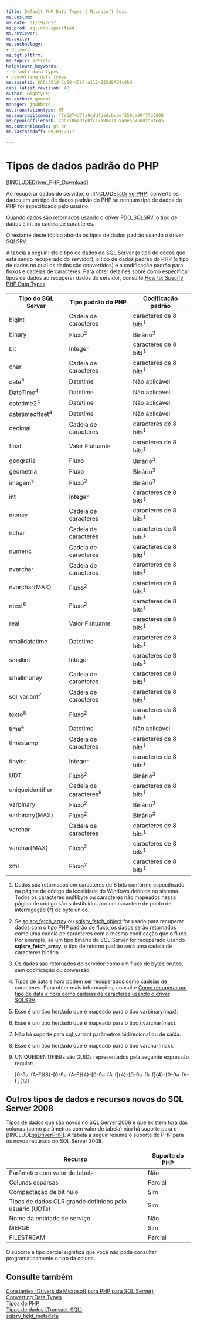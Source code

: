 ```yaml
---
title: Default PHP Data Types | Microsoft Docs
ms.custom: 
ms.date: 01/19/2017
ms.prod: sql-non-specified
ms.reviewer: 
ms.suite: 
ms.technology:
- drivers
ms.tgt_pltfrm: 
ms.topic: article
helpviewer_keywords:
- default data types
- converting data types
ms.assetid: b66c301d-3d20-45b8-a112-225d8f01c0bd
caps.latest.revision: 40
author: MightyPen
ms.author: genemi
manager: jhubbard
ms.translationtype: MT
ms.sourcegitcommit: f7e6274d77a9cdd4de6cbcaef559ca99f77b3608
ms.openlocfilehash: 2db2186adfe8fc12a80c1459a0e5b768dfd9fe45
ms.contentlocale: pt-br
ms.lasthandoff: 09/09/2017

---
```

# <a name="default-php-data-types"></a>Tipos de dados padrão do PHP
[!INCLUDE[Driver_PHP_Download](../../includes/driver_php_download.md)]

Ao recuperar dados do servidor, o [!INCLUDE[ssDriverPHP](../../includes/ssdriverphp_md.md)] converte os dados em um tipo de dados padrão do PHP se nenhum tipo de dados do PHP foi especificado pelo usuário.  
  
Quando dados são retornados usando o driver PDO_SQLSRV, o tipo de dados é int ou cadeia de caracteres.  
  
O restante deste tópico aborda os tipos de dados padrão usando o driver SQLSRV.  
  
A tabela a seguir lista o tipo de dados do SQL Server (o tipo de dados que está sendo recuperado do servidor), o tipo de dados padrão do PHP (o tipo de dados no qual os dados são convertidos) e a codificação padrão para fluxos e cadeias de caracteres. Para obter detalhes sobre como especificar tipos de dados ao recuperar dados do servidor, consulte [How to: Specify PHP Data Types](../../connect/php/how-to-specify-php-data-types.md).  
  
|Tipo do SQL Server|Tipo padrão do PHP|Codificação padrão|  
|-------------------|--------------------|--------------------|  
|bigint|Cadeia de caracteres|caracteres de 8 bits<sup>1</sup>|  
|binary|Fluxo<sup>2</sup>|Binário<sup>3</sup>|  
|bit|Integer|caracteres de 8 bits<sup>1</sup>|  
|char|Cadeia de caracteres|caracteres de 8 bits<sup>1</sup>|  
|date<sup>4</sup>|Datetime|Não aplicável|  
|DateTime<sup>4</sup>|Datetime|Não aplicável|  
|datetime2<sup>4</sup>|Datetime|Não aplicável|  
|datetimeoffset<sup>4</sup>|Datetime|Não aplicável|  
|decimal|Cadeia de caracteres|caracteres de 8 bits<sup>1</sup>|  
|float|Valor Flutuante|caracteres de 8 bits<sup>1</sup>|  
|geografia|Fluxo|Binário<sup>3</sup>|  
|geometria|Fluxo|Binário<sup>3</sup>|  
|imagem<sup>5</sup>|Fluxo<sup>2</sup>|Binário<sup>3</sup>|  
|int|Integer|caracteres de 8 bits<sup>1</sup>|  
|money|Cadeia de caracteres|caracteres de 8 bits<sup>1</sup>|  
|nchar|Cadeia de caracteres|caracteres de 8 bits<sup>1</sup>|  
|numeric|Cadeia de caracteres|caracteres de 8 bits<sup>1</sup>|  
|nvarchar|Cadeia de caracteres|caracteres de 8 bits<sup>1</sup>|  
|nvarchar(MAX)|Fluxo<sup>2</sup>|caracteres de 8 bits<sup>1</sup>|  
|ntext<sup>6</sup>|Fluxo<sup>2</sup>|caracteres de 8 bits<sup>1</sup>|  
|real|Valor Flutuante|caracteres de 8 bits<sup>1</sup>|  
|smalldatetime|Datetime|caracteres de 8 bits<sup>1</sup>|  
|smallint|Integer|caracteres de 8 bits<sup>1</sup>|  
|smallmoney|Cadeia de caracteres|caracteres de 8 bits<sup>1</sup>|  
|sql_variant<sup>7</sup>|Cadeia de caracteres|caracteres de 8 bits<sup>1</sup>|  
|texto<sup>8</sup>|Fluxo<sup>2</sup>|caracteres de 8 bits<sup>1</sup>|  
|time<sup>4</sup>|Datetime|Não aplicável|  
|timestamp|Cadeia de caracteres|caracteres de 8 bits<sup>1</sup>|  
|tinyint|Integer|caracteres de 8 bits<sup>1</sup>|  
|UDT|Fluxo<sup>2</sup>|Binário<sup>3</sup>|  
|uniqueidentifier|Cadeia de caracteres<sup>9</sup>|caracteres de 8 bits<sup>1</sup>|  
|varbinary|Fluxo<sup>2</sup>|Binário<sup>3</sup>|  
|varbinary(MAX)|Fluxo<sup>2</sup>|Binário<sup>3</sup>|  
|varchar|Cadeia de caracteres|caracteres de 8 bits<sup>1</sup>|  
|varchar(MAX)|Fluxo<sup>2</sup>|caracteres de 8 bits<sup>1</sup>|
|xml|Fluxo<sup>2</sup>|caracteres de 8 bits<sup>1</sup>|  
  

1.  Dados são retornados em caracteres de 8 bits conforme especificado na página de código da localidade do Windows definida no sistema. Todos os caracteres multibyte ou caracteres não mapeados nessa página de código são substituídos por um caractere de ponto de interrogação (?) de byte único.  
  
2.  Se [sqlsrv_fetch_array](../../connect/php/sqlsrv-fetch-array.md) ou [sqlsrv_fetch_object](../../connect/php/sqlsrv-fetch-object.md) for usado para recuperar dados com o tipo PHP padrão de fluxo, os dados serão retornados como uma cadeia de caracteres com a mesma codificação que o fluxo. Por exemplo, se um tipo binário do SQL Server for recuperado usando **sqlsrv_fetch_array**, o tipo de retorno padrão será uma cadeia de caracteres binária.  
  
3.  Os dados são retornados do servidor como um fluxo de bytes brutos, sem codificação ou conversão.  

4.  Tipos de data e hora podem ser recuperados como cadeias de caracteres. Para obter mais informações, consulte [Como recuperar um tipo de data e hora como cadeias de caracteres usando o driver SQLSRV](../../connect/php/how-to-retrieve-date-and-time-type-as-strings-using-the-sqlsrv-driver.md).  

5.  Esse é um tipo herdado que é mapeado para o tipo varbinary(max).

6. Esse é um tipo herdado que é mapeado para o tipo nvarchar(max).

7.  Não há suporte para sql_variant parâmetros bidirecional ou de saída.

8.  Esse é um tipo herdado que é mapeado para o tipo varchar(max).  
  
9.  UNIQUEIDENTIFIERs são GUIDs representados pela seguinte expressão regular:  
  
    [0-9a-fA-F]{8}-[0-9a-fA-F]{4}-[0-9a-fA-f]{4}-[0-9a-fA-f]{4}-[0-9a-fA-F]{12}  
 
 
## <a name="other-new-sql-server-2008-data-types-and-features"></a>Outros tipos de dados e recursos novos do SQL Server 2008  
Tipos de dados que são novos no SQL Server 2008 e que existem fora das colunas (como parâmetros com valor de tabela) não há suporte para o [!INCLUDE[ssDriverPHP](../../includes/ssdriverphp_md.md)]. A tabela a seguir resume o suporte do PHP para os novos recursos do SQL Server 2008.  
  
|Recurso|Suporte do PHP|  
|-----------|---------------|  
|Parâmetro com valor de tabela|Não|  
|Colunas esparsas|Parcial|  
|Compactação de bit nulo|Sim|  
|Tipos de dados CLR grande definidos pelo usuário (UDTs)|Sim|  
|Nome da entidade de serviço|Não|  
|MERGE|Sim|  
|FILESTREAM|Parcial|  
  
O suporte a tipo parcial significa que você não pode consultar programaticamente o tipo da coluna.  
  
## <a name="see-also"></a>Consulte também  
[Constantes &#40;Drivers da Microsoft para PHP para SQL Server&#41;](../../connect/php/constants-microsoft-drivers-for-php-for-sql-server.md)  
[Converting Data Types](../../connect/php/converting-data-types.md)  
[Tipos do PHP](http://go.microsoft.com/fwlink/?LinkId=109071)  
[Tipos de dados (Transact-SQL)](http://go.microsoft.com/fwlink/?LinkId=109068)  
[sqlsrv_field_metadata](../../connect/php/sqlsrv-field-metadata.md)  
  

